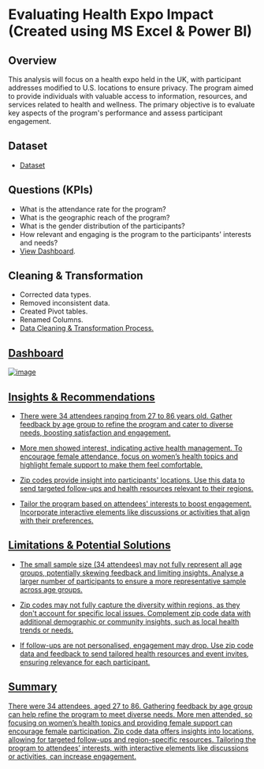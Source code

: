 # Evaluating Health Expo Impact (Created using MS Excel & Power BI)

## Overview
This analysis will focus on a health expo held in the UK, with participant addresses modified to U.S. locations to ensure privacy. The program aimed to provide individuals with valuable access to information, resources, and services related to health and wellness. The primary objective is to evaluate key aspects of the program's performance and assess participant engagement.

## Dataset
- <a href="https://github.com/JJAnalytics/Evaluating-Health-Expo-Impact/blob/main/Heath%20Expo%20Questionnaire.xlsx">Dataset</a>

## Questions (KPIs)
-	What is the attendance rate for the program?
-	What is the geographic reach of the program?
-	What is the gender distribution of the participants?
-	How relevant and engaging is the program to the participants' interests and needs?
- <a href="https://github.com/JJAnalytics/Evaluating-Health-Expo-Impact/blob/main/Dashboard.png">View Dashboard</a>.

## Cleaning & Transformation

- Corrected data types.
- Removed inconsistent data.
- Created Pivot tables.
- Renamed Columns.
- <a href="https://github.com/JJAnalytics/Evaluating-Health-Expo-Impact/blob/main/Data%20Cleaning%20%26%20Transformation%20Process.png">Data Cleaning & Transformation Process.

## Dashboard

![image](https://github.com/user-attachments/assets/401f8542-41a5-4aa7-ac53-d66e5fc67a2a)


## Insights & Recommendations
-	There were 34 attendees ranging from 27 to 86 years old. 
Gather feedback by age group to refine the program and cater to diverse needs, boosting satisfaction and engagement.

-	More men showed interest, indicating active health management. 
To encourage female attendance, focus on women’s health topics and highlight female support to make them feel comfortable.

-	Zip codes provide insight into participants' locations. 
Use this data to send targeted follow-ups and health resources relevant to their regions.

-	Tailor the program based on attendees' interests to boost engagement. 
Incorporate interactive elements like discussions or activities that align with their preferences.


## Limitations & Potential Solutions

- The small sample size (34 attendees) may not fully represent all age groups, potentially skewing feedback and limiting insights.
Analyse a larger number of participants to ensure a more representative sample across age groups.

- Zip codes may not fully capture the diversity within regions, as they don't account for specific local issues.
Complement zip code data with additional demographic or community insights, such as local health trends or needs.

- If follow-ups are not personalised, engagement may drop. 
Use zip code data and feedback to send tailored health resources and event invites, ensuring relevance for each participant.

## Summary

There were 34 attendees, aged 27 to 86. Gathering feedback by age group can help refine the program to meet diverse needs. More men attended, so focusing on women’s health topics and providing female support can encourage female participation. Zip code data offers insights into locations, allowing for targeted follow-ups and region-specific resources. Tailoring the program to attendees’ interests, with interactive elements like discussions or activities, can increase engagement.
